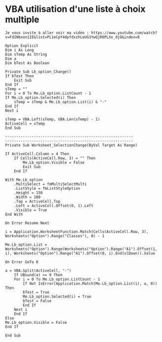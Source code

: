 # VBA utilisation d'une liste à choix multiple

    Je vous invite à aller voir ma vidéo : https://www.youtube.com/watch?v=FdINbxon1IE&list=PL1eCpY4dpfdxzhLeUG3YwQjR6PLXx_djO&index=8

    Option Explicit
    Dim i As Long
    Dim sTemp As String
    Dim a
    Dim bTest As Boolean

    Private Sub Lb_option_Change()
    If bTest Then
        Exit Sub
    End If
    sTemp = ""
    For i = 0 To Me.Lb_option.ListCount - 1
    If Me.Lb_option.Selected(i) Then
        sTemp = sTemp & Me.Lb_option.List(i) & "-"
    End If
    Next i

    sTemp = VBA.Left(sTemp, VBA.Len(sTemp) - 1)
    ActiveCell = sTemp
    End Sub

    ----------------------------------------------------------
    ----------------------------------------------------------
    Private Sub Worksheet_SelectionChange(ByVal Target As Range)

    If ActiveCell.Column = 4 Then
        If Cells(ActiveCell.Row, 3) = "" Then
            Me.Lb_option.Visible = False
            Exit Sub
        End If

    With Me.Lb_option
        .MultiSelect = fmMultiSelectMulti
        .ListStyle = fmListStyleOption
        .Height = 150
        .Width = 100
        .Top = ActiveCell.Top
        .Left = ActiveCell.Offset(0, 1).Left
        .Visible = True
    End With

    On Error Resume Next

    i = Application.WorksheetFunction.Match(Cells(ActiveCell.Row, 3), Worksheets("Option").Range("Classes"), 0) - 1

    Me.Lb_option.List = Worksheets("Option").Range(Worksheets("Option").Range("A1").Offset(1, i), Worksheets("Option").Range("A1").Offset(0, i).End(xlDown)).Value

    On Error GoTo 0

    a = VBA.Split(ActiveCell, "-")
        If UBound(a) >= 0 Then
        For i = 0 To Me.Lb_option.ListCount - 1
            If Not IsError(Application.Match(Me.Lb_option.List(i), a, 0)) Then
            bTest = True
            Me.Lb_option.Selected(i) = True
            bTest = False
            End If
        Next i
        End If
    Else
    Me.Lb_option.Visible = False
    End If

    End Sub




